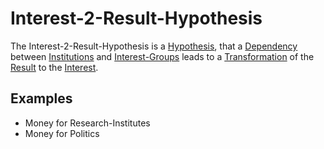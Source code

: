 # Interest-2-Result-Hypothesis

The Interest-2-Result-Hypothesis is a [Hypothesis](600028.md), that a [Dependency](60163.md) between [Institutions](600097.md) and [Interest-Groups](404.md) leads to a [Transformation](600164.md) of the [Result](60033.md) to the [Interest](600116.md).

## Examples

- Money for Research-Institutes
- Money for Politics
